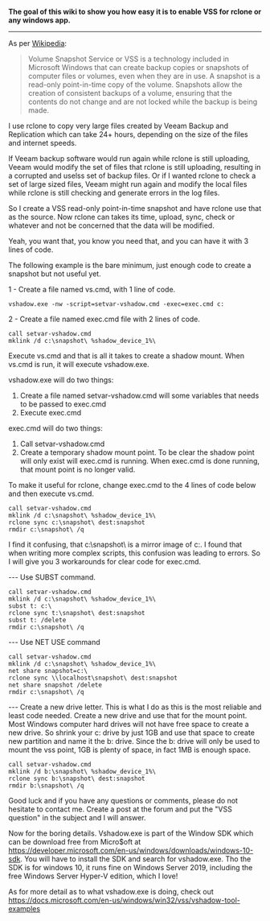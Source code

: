 **The goal of this wiki to show you how easy it is to enable VSS for rclone or any windows app.**
***
As per [Wikipedia](https://en.wikipedia.org/wiki/Shadow_Copy):
> Volume Snapshot Service or VSS is a technology included in Microsoft Windows that can create backup copies or snapshots of computer files or volumes, even when they are in use. A snapshot is a read-only point-in-time copy of the volume. Snapshots allow the creation of consistent backups of a volume, ensuring that the contents do not change and are not locked while the backup is being made.

I use rclone to copy very large files created by Veeam Backup and Replication which can take 24+ hours, depending on the size of the files and internet speeds. 

If Veeam backup software would run again while rclone is still uploading, Veeam would modify the set of files that rclone is still uploading, resulting in a corrupted and uselss set of backup files. Or if I wanted rclone to check a set of large sized files, Veeam might run again and modify the local files while rclone is still checking and generate errors in the log files.

So I create a VSS read-only point-in-time snapshot and have rclone use that as the source.
Now rclone can takes its time, upload, sync, check or whatever and not be concerned that the data will be modified.

Yeah, you want that, you know you need that, and you can have it with 3 lines of code.  

The following example is the bare minimum, just enough code to create a snapshot but not useful yet. 

1 - Create a file named vs.cmd, with 1 line of code.

    vshadow.exe -nw -script=setvar-vshadow.cmd -exec=exec.cmd c:

2 - Create a file named exec.cmd file with 2 lines of code.

    call setvar-vshadow.cmd
    mklink /d c:\snapshot\ %shadow_device_1%\

Execute vs.cmd and that is all it takes to create a shadow mount.
When vs.cmd is run, it will execute vshadow.exe.

vshadow.exe will do two things:
1. Create a file named setvar-vshadow.cmd will some variables that needs to be passed to exec.cmd
2. Execute exec.cmd

exec.cmd will do two things:
1. Call setvar-vshadow.cmd
2. Create a temporary shadow mount point. To be clear the shadow point will only exist will exec.cmd is running. When exec.cmd is done running, that mount point is no longer valid.

To make it useful for rclone, change exec.cmd to the 4 lines of code below and then execute vs.cmd.

    call setvar-vshadow.cmd
    mklink /d c:\snapshot\ %shadow_device_1%\
    rclone sync c:\snapshot\ dest:snapshot
    rmdir c:\snapshot\ /q

I find it confusing, that c:\snapshot\ is a mirror image of c:\.
I found that when writing more complex scripts, this confusion was leading to errors.
So I will give you 3 workarounds for clear code for exec.cmd.

--- Use SUBST command.

    call setvar-vshadow.cmd
    mklink /d c:\snapshot\ %shadow_device_1%\ 
    subst t: c:\
    rclone sync t:\snapshot\ dest:snapshot
    subst t: /delete
    rmdir c:\snapshot\ /q

--- Use NET USE command

    call setvar-vshadow.cmd
    mklink /d c:\snapshot\ %shadow_device_1%\ 
    net share snapshot=c:\
    rclone sync \\localhost\snapshot\ dest:snapshot
    net share snapshot /delete
    rmdir c:\snapshot\ /q

--- Create a new drive letter. This is what I do as this is the most reliable and least code needed.
Create a new drive and use that for the mount point.
Most Windows computer hard drives will not have free space to create a new drive. So shrink your c: drive by just 1GB and use that space to create new partition and name it the b: drive. Since the b: drive will only be used to mount the vss point, 1GB is plenty of space, in fact 1MB is enough space.

    call setvar-vshadow.cmd
    mklink /d b:\snapshot\ %shadow_device_1%\
    rclone sync b:\snapshot\ dest:snapshot
    rmdir b:\snapshot\ /q

Good luck and if you have any questions or comments, please do not hesitate to contact me.
Create a post at the forum and put the "VSS question" in the subject and I will answer.

Now for the boring details.
Vshadow.exe is part of the Window SDK which can be download free from Micro$oft at https://developer.microsoft.com/en-us/windows/downloads/windows-10-sdk. You will have to install the SDK and search for vshadow.exe. Tho the SDK is for windows 10, it runs fine on Windows Server 2019, including the free Windows Server Hyper-V edition, which I love!

As for more detail as to what vshadow.exe is doing, check out https://docs.microsoft.com/en-us/windows/win32/vss/vshadow-tool-examples
